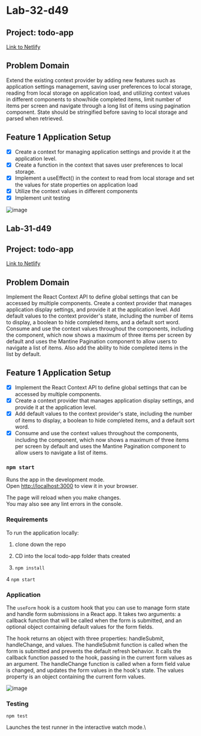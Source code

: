 <!-- @format -->

# Lab-32-d49

## Project: todo-app

[Link to Netlify](https://coruscating-dodol-e735f1.netlify.app)

## Problem Domain

Extend the existing context provider by adding new features such as application settings management, saving user preferences to local storage, reading from local storage on application load, and utilizing context values in different components to show/hide completed items, limit number of items per screen and navigate through a long list of items using pagination component. State should be stringified before saving to local storage and parsed when retrieved.

## Feature 1 Application Setup

- [x] Create a context for managing application settings and provide it at the application level.
- [x] Create a function in the context that saves user preferences to local storage.
- [x] Implement a useEffect() in the context to read from local storage and set the values for state properties on application load
- [x] Utilize the context values in different components
- [x] Implement unit testing

![image](https://user-images.githubusercontent.com/105423307/211718500-a4aae9e3-3cf3-4ac0-95e2-c0832a404458.png)

## Lab-31-d49

## Project: todo-app

[Link to Netlify](https://splendorous-biscotti-5db19c.netlify.app/)

## Problem Domain

Implement the React Context API to define global settings that can be accessed by multiple components. Create a context provider that manages application display settings, and provide it at the application level. Add default values to the context provider's state, including the number of items to display, a boolean to hide completed items, and a default sort word. Consume and use the context values throughout the components, including the <List /> component, which now shows a maximum of three items per screen by default and uses the Mantine Pagination component to allow users to navigate a list of items. Also add the ability to hide completed items in the list by default.

## Feature 1 Application Setup

- [x] Implement the React Context API to define global settings that can be accessed by multiple components.
- [x] Create a context provider that manages application display settings, and provide it at the application level.
- [x] Add default values to the context provider's state, including the number of items to display, a boolean to hide completed items, and a default sort word.
- [x] Consume and use the context values throughout the components, including the <List /> component, which now shows a maximum of three items per screen by default and uses the Mantine Pagination component to allow users to navigate a list of items.

### `npm start`

Runs the app in the development mode.\
Open [http://localhost:3000](http://localhost:3000) to view it in your browser.

The page will reload when you make changes.\
You may also see any lint errors in the console.

### Requirements

To run the application locally:

1. clone down the repo

2. CD into the local todo-app folder thats created

3. `npm install`

4 `npm start`

### Application

The `useForm` hook is a custom hook that you can use to manage form state and handle form submissions in a React app. It takes two arguments: a callback function that will be called when the form is submitted, and an optional object containing default values for the form fields.

The hook returns an object with three properties: handleSubmit, handleChange, and values. The handleSubmit function is called when the form is submitted and prevents the default refresh behavior. It calls the callback function passed to the hook, passing in the current form values as an argument. The handleChange function is called when a form field value is changed, and updates the form values in the hook's state. The values property is an object containing the current form values.

![image](https://user-images.githubusercontent.com/105423307/211463663-9457b20c-c896-436e-89e5-941af3ef32f2.png)

### Testing

`npm test`

Launches the test runner in the interactive watch mode.\
